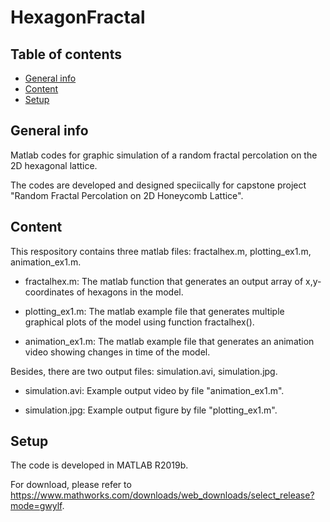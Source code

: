 # HexagonFractal

## Table of contents
* [General info](#general-info)
* [Content](#content)
* [Setup](#setup)

## General info
Matlab codes for graphic simulation of a random fractal percolation on the 2D hexagonal lattice.

The codes are developed and designed speciically for capstone project "Random Fractal Percolation on 2D Honeycomb Lattice".
  
## Content
This respository contains three matlab files: fractalhex.m, plotting_ex1.m, animation_ex1.m.

* fractalhex.m: The matlab function that generates an output array of x,y-coordinates of hexagons in the model.

* plotting_ex1.m: The matlab example file that generates multiple graphical plots of the model using function fractalhex().

* animation_ex1.m: The matlab example file that generates an animation video showing changes in time of the model.

Besides, there are two output files: simulation.avi, simulation.jpg.

* simulation.avi: Example output video by file "animation_ex1.m".

* simulation.jpg: Example output figure by file "plotting_ex1.m".

## Setup
The code is developed in MATLAB R2019b.

For download, please refer to https://www.mathworks.com/downloads/web_downloads/select_release?mode=gwylf.
